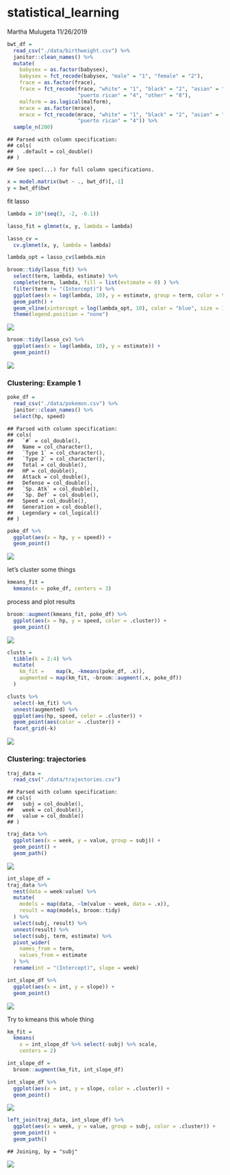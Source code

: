 statistical\_learning
================
Martha Mulugeta
11/26/2019

``` r
bwt_df = 
  read_csv("./data/birthweight.csv") %>% 
  janitor::clean_names() %>%
  mutate(
    babysex = as.factor(babysex),
    babysex = fct_recode(babysex, "male" = "1", "female" = "2"),
    frace = as.factor(frace),
    frace = fct_recode(frace, "white" = "1", "black" = "2", "asian" = "3", 
                       "puerto rican" = "4", "other" = "8"),
    malform = as.logical(malform),
    mrace = as.factor(mrace),
    mrace = fct_recode(mrace, "white" = "1", "black" = "2", "asian" = "3", 
                       "puerto rican" = "4")) %>% 
  sample_n(200)
```

    ## Parsed with column specification:
    ## cols(
    ##   .default = col_double()
    ## )

    ## See spec(...) for full column specifications.

``` r
x = model.matrix(bwt ~ ., bwt_df)[,-1]
y = bwt_df$bwt
```

fit lasso

``` r
lambda = 10^(seq(3, -2, -0.1))

lasso_fit = glmnet(x, y, lambda = lambda)

lasso_cv =
  cv.glmnet(x, y, lambda = lambda)

lambda_opt = lasso_cv$lambda.min
```

``` r
broom::tidy(lasso_fit) %>% 
  select(term, lambda, estimate) %>% 
  complete(term, lambda, fill = list(estimate = 0) ) %>% 
  filter(term != "(Intercept)") %>% 
  ggplot(aes(x = log(lambda, 10), y = estimate, group = term, color = term)) + 
  geom_path() + 
  geom_vline(xintercept = log(lambda_opt, 10), color = "blue", size = 1.2) +
  theme(legend.position = "none")
```

![](statistical_learning_files/figure-gfm/unnamed-chunk-4-1.png)<!-- -->

``` r
broom::tidy(lasso_cv) %>% 
  ggplot(aes(x = log(lambda, 10), y = estimate)) + 
  geom_point()  
```

![](statistical_learning_files/figure-gfm/unnamed-chunk-5-1.png)<!-- -->

### Clustering: Example 1

``` r
poke_df = 
  read_csv("./data/pokemon.csv") %>% 
  janitor::clean_names() %>% 
  select(hp, speed)
```

    ## Parsed with column specification:
    ## cols(
    ##   `#` = col_double(),
    ##   Name = col_character(),
    ##   `Type 1` = col_character(),
    ##   `Type 2` = col_character(),
    ##   Total = col_double(),
    ##   HP = col_double(),
    ##   Attack = col_double(),
    ##   Defense = col_double(),
    ##   `Sp. Atk` = col_double(),
    ##   `Sp. Def` = col_double(),
    ##   Speed = col_double(),
    ##   Generation = col_double(),
    ##   Legendary = col_logical()
    ## )

``` r
poke_df %>% 
  ggplot(aes(x = hp, y = speed)) + 
  geom_point()
```

![](statistical_learning_files/figure-gfm/unnamed-chunk-7-1.png)<!-- -->

let’s cluster some things

``` r
kmeans_fit =
  kmeans(x = poke_df, centers = 3)
```

process and plot results

``` r
broom::augment(kmeans_fit, poke_df) %>% 
  ggplot(aes(x = hp, y = speed, color = .cluster)) +
  geom_point()
```

![](statistical_learning_files/figure-gfm/unnamed-chunk-9-1.png)<!-- -->

``` r
clusts =
  tibble(k = 2:4) %>%
  mutate(
    km_fit =    map(k, ~kmeans(poke_df, .x)),
    augmented = map(km_fit, ~broom::augment(.x, poke_df))
  )

clusts %>% 
  select(-km_fit) %>% 
  unnest(augmented) %>% 
  ggplot(aes(hp, speed, color = .cluster)) +
  geom_point(aes(color = .cluster)) +
  facet_grid(~k)
```

![](statistical_learning_files/figure-gfm/unnamed-chunk-10-1.png)<!-- -->

### Clustering: trajectories

``` r
traj_data = 
  read_csv("./data/trajectories.csv")
```

    ## Parsed with column specification:
    ## cols(
    ##   subj = col_double(),
    ##   week = col_double(),
    ##   value = col_double()
    ## )

``` r
traj_data %>% 
  ggplot(aes(x = week, y = value, group = subj)) + 
  geom_point() + 
  geom_path()
```

![](statistical_learning_files/figure-gfm/unnamed-chunk-12-1.png)<!-- -->

``` r
int_slope_df = 
traj_data %>% 
  nest(data = week:value) %>% 
  mutate(
    models = map(data, ~lm(value ~ week, data = .x)),
    result = map(models, broom::tidy)
  ) %>% 
  select(subj, result) %>% 
  unnest(result) %>% 
  select(subj, term, estimate) %>% 
  pivot_wider(
    names_from = term,
    values_from = estimate
  ) %>% 
  rename(int = "(Intercept)", slope = week)
```

``` r
int_slope_df %>% 
  ggplot(aes(x = int, y = slope)) + 
  geom_point()
```

![](statistical_learning_files/figure-gfm/unnamed-chunk-14-1.png)<!-- -->

Try to kmeans this whole thing

``` r
km_fit = 
  kmeans(
    x = int_slope_df %>% select(-subj) %>% scale, 
    centers = 2)

int_slope_df =
  broom::augment(km_fit, int_slope_df)
```

``` r
int_slope_df %>% 
  ggplot(aes(x = int, y = slope, color = .cluster)) +
  geom_point()
```

![](statistical_learning_files/figure-gfm/unnamed-chunk-16-1.png)<!-- -->

``` r
left_join(traj_data, int_slope_df) %>% 
  ggplot(aes(x = week, y = value, group = subj, color = .cluster)) + 
  geom_point() + 
  geom_path() 
```

    ## Joining, by = "subj"

![](statistical_learning_files/figure-gfm/unnamed-chunk-17-1.png)<!-- -->
